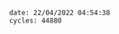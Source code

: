 

                date: 22/04/2022 04:54:38
                cycles: 44880

                         